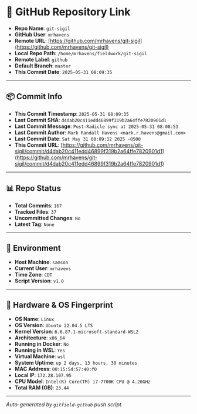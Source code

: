 # 🔗 GitHub Repository Link

- **Repo Name**: `git-sigil`
- **GitHub User**: `mrhavens`
- **Remote URL**: [https://github.com/mrhavens/git-sigil](https://github.com/mrhavens/git-sigil)
- **Local Repo Path**: `/home/mrhavens/fieldwork/git-sigil`
- **Remote Label**: `github`
- **Default Branch**: `master`
- **This Commit Date**: `2025-05-31 08:09:35`

---

## 📦 Commit Info

- **This Commit Timestamp**: `2025-05-31 08:09:35`
- **Last Commit SHA**: `d4dab20c411edd46899f319b2a64ffe7820901d1`
- **Last Commit Message**: `Post-Radicle sync at 2025-05-31 08:08:53`
- **Last Commit Author**: `Mark Randall Havens <mark.r.havens@gmail.com>`
- **Last Commit Date**: `Sat May 31 08:09:32 2025 -0500`
- **This Commit URL**: [https://github.com/mrhavens/git-sigil/commit/d4dab20c411edd46899f319b2a64ffe7820901d1](https://github.com/mrhavens/git-sigil/commit/d4dab20c411edd46899f319b2a64ffe7820901d1)

---

## 📊 Repo Status

- **Total Commits**: `167`
- **Tracked Files**: `37`
- **Uncommitted Changes**: `No`
- **Latest Tag**: `None`

---

## 🧭 Environment

- **Host Machine**: `samson`
- **Current User**: `mrhavens`
- **Time Zone**: `CDT`
- **Script Version**: `v1.0`

---

## 🧬 Hardware & OS Fingerprint

- **OS Name**: `Linux`
- **OS Version**: `Ubuntu 22.04.5 LTS`
- **Kernel Version**: `6.6.87.1-microsoft-standard-WSL2`
- **Architecture**: `x86_64`
- **Running in Docker**: `No`
- **Running in WSL**: `Yes`
- **Virtual Machine**: `wsl`
- **System Uptime**: `up 2 days, 13 hours, 30 minutes`
- **MAC Address**: `00:15:5d:57:40:f0`
- **Local IP**: `172.28.107.95`
- **CPU Model**: `Intel(R) Core(TM) i7-7700K CPU @ 4.20GHz`
- **Total RAM (GB)**: `23.44`

---

_Auto-generated by `gitfield-github` push script._
